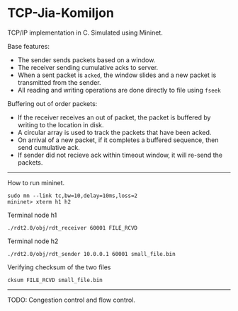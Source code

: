 # TCP-Jia-Komiljon
TCP/IP implementation in C. Simulated using Mininet.

Base features:
  * The sender sends packets based on a window.
  * The receiver sending cumulative acks to server.
  * When a sent packet is `acked`, the window slides and a new packet is transmitted from the sender.
  * All reading and writing operations are done directly to file using `fseek`

Buffering out of order packets:

  * If the receiver receives an out of packet, the packet is buffered by writing to the location in disk.
  * A circular array is used to track the packets that have been acked.
  * On arrival of a new packet, if it completes a buffered sequence, then send cumulative ack.
  * If sender did not recieve ack within timeout window, it will re-send the packets.


---
How to run mininet.

```
sudo mn --link tc,bw=10,delay=10ms,loss=2
mininet> xterm h1 h2
```

Terminal node h1

`./rdt2.0/obj/rdt_receiver 60001 FILE_RCVD`

Terminal node h2

`./rdt2.0/obj/rdt_sender 10.0.0.1 60001 small_file.bin`

Verifying checksum of the two files

`cksum FILE_RCVD small_file.bin`

---

TODO: Congestion control and flow control.
